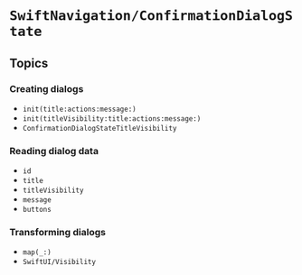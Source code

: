 # ``SwiftNavigation/ConfirmationDialogState``

## Topics

### Creating dialogs

- ``init(title:actions:message:)``
- ``init(titleVisibility:title:actions:message:)``
- ``ConfirmationDialogStateTitleVisibility``

### Reading dialog data

- ``id``
- ``title``
- ``titleVisibility``
- ``message``
- ``buttons``

### Transforming dialogs

- ``map(_:)``
- ``SwiftUI/Visibility``
